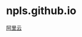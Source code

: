 # npls.github.io

[阿里云](https://www.aliyun.com/minisite/goods?userCode=a2qzd42x&share_source=copy_link)
